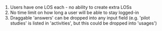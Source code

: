 1. Users have one LOS each - no ability to create extra LOSs
2. No time limit on how long a user will be able to stay logged-in
3. Draggable 'answers' can be dropped into any input field (e.g. 'pilot studies' is listed in 'activities', but this could be dropped into 'usages')